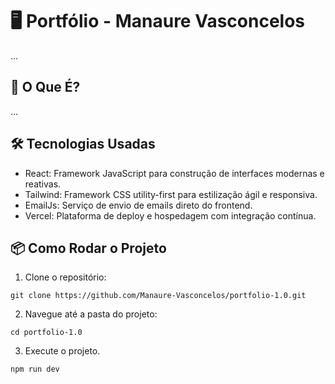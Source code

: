 # 🖥️ Portfólio - Manaure Vasconcelos

...

## 🚀 O Que É?

...

## 🛠️ Tecnologias Usadas

- React: Framework JavaScript para construção de interfaces modernas e reativas.
- Tailwind: Framework CSS utility-first para estilização ágil e responsiva.
- EmailJs: Serviço de envio de emails direto do frontend.
- Vercel: Plataforma de deploy e hospedagem com integração contínua.

## 📦 Como Rodar o Projeto

1. Clone o repositório:
```
git clone https://github.com/Manaure-Vasconcelos/portfolio-1.0.git
```


2. Navegue até a pasta do projeto:
```
cd portfolio-1.0
```

3. Execute o projeto.
```
npm run dev
```

